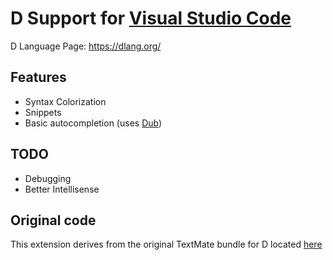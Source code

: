 # D Support for [Visual Studio Code](https://code.visualstudio.com/)

D Language Page: https://dlang.org/

## Features

 * Syntax Colorization
 * Snippets
 * Basic autocompletion (uses [Dub](https://github.com/D-Programming-Language/dub))

## TODO

 * Debugging
 * Better Intellisense

## Original code

This extension derives from the original TextMate bundle for D located [here](https://github.com/textmate/d.tmbundle)